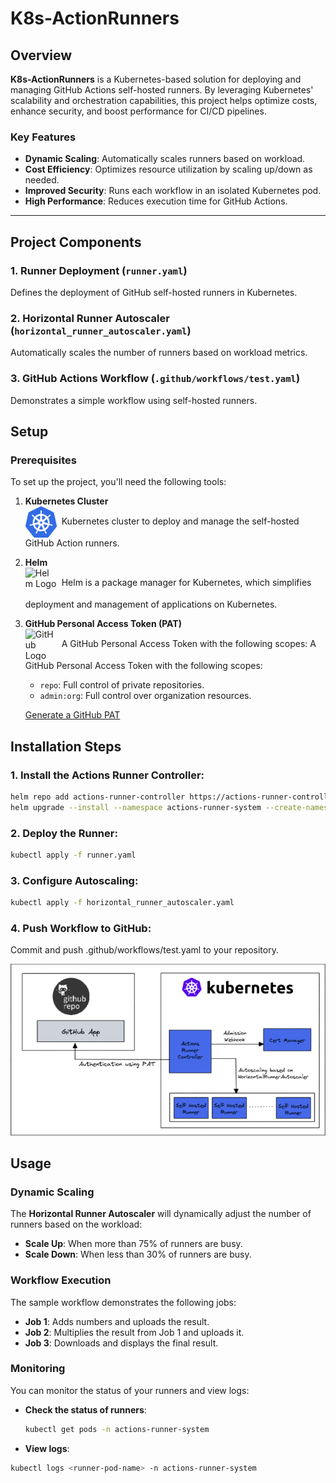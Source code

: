 # K8s-ActionRunners

## Overview

**K8s-ActionRunners** is a Kubernetes-based solution for deploying and managing GitHub Actions self-hosted runners. By leveraging Kubernetes' scalability and orchestration capabilities, this project helps optimize costs, enhance security, and boost performance for CI/CD pipelines.

### Key Features
- **Dynamic Scaling**: Automatically scales runners based on workload.
- **Cost Efficiency**: Optimizes resource utilization by scaling up/down as needed.
- **Improved Security**: Runs each workflow in an isolated Kubernetes pod.
- **High Performance**: Reduces execution time for GitHub Actions.

---

## Project Components

### 1. Runner Deployment (`runner.yaml`)

Defines the deployment of GitHub self-hosted runners in Kubernetes.

### 2. Horizontal Runner Autoscaler (`horizontal_runner_autoscaler.yaml`)
Automatically scales the number of runners based on workload metrics.

### 3. GitHub Actions Workflow (`.github/workflows/test.yaml`)
Demonstrates a simple workflow using self-hosted runners.


## Setup

### Prerequisites

To set up the project, you'll need the following tools:

1. **Kubernetes Cluster**  
   <img src="https://github.com/kubernetes/kubernetes/blob/master/logo/logo.svg" alt="Kubernetes Logo" width="50" height="50" style="display:inline-block; vertical-align:middle;"/>&nbsp; Kubernetes cluster to deploy and manage the self-hosted GitHub Action runners.

2. **Helm**  
   <img src="https://helm.sh/img/helm.svg" alt="Helm Logo" width="50" height="50" style="display:inline-block; vertical-align:middle;"/>&nbsp; Helm is a package manager for Kubernetes, which simplifies deployment and management of applications on Kubernetes.

3. **GitHub Personal Access Token (PAT)**  
   <img src="https://github.githubassets.com/images/modules/logos_page/GitHub-Mark.png" alt="GitHub Logo" width="50" height="50" style="display:inline-block; vertical-align:middle;"/>&nbsp; A GitHub Personal Access Token with the following scopes:
   A GitHub Personal Access Token with the following scopes:
   - `repo`: Full control of private repositories.
   - `admin:org`: Full control over organization resources.
   
   [Generate a GitHub PAT](https://github.com/settings/tokens)

## Installation Steps

### 1. Install the Actions Runner Controller:
```bash
helm repo add actions-runner-controller https://actions-runner-controller.github.io/actions-runner-controller
helm upgrade --install --namespace actions-runner-system --create-namespace actions-runner-controller actions-runner-controller/actions-runner-controller
```
### 2. Deploy the Runner:
```bash
kubectl apply -f runner.yaml
```
### 3. Configure Autoscaling:
```bash
kubectl apply -f horizontal_runner_autoscaler.yaml
```
### 4. Push Workflow to GitHub:
Commit and push .github/workflows/test.yaml to your repository.

![Workflow Image](image/workflow.webp)

## Usage

### Dynamic Scaling

The **Horizontal Runner Autoscaler** will dynamically adjust the number of runners based on the workload:

- **Scale Up**: When more than 75% of runners are busy.
- **Scale Down**: When less than 30% of runners are busy.

### Workflow Execution

The sample workflow demonstrates the following jobs:

- **Job 1**: Adds numbers and uploads the result.
- **Job 2**: Multiplies the result from Job 1 and uploads it.
- **Job 3**: Downloads and displays the final result.

### Monitoring

You can monitor the status of your runners and view logs:

- **Check the status of runners**:
  ```bash
  kubectl get pods -n actions-runner-system

- **View logs**:
```bash
kubectl logs <runner-pod-name> -n actions-runner-system
```
